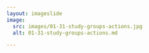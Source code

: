 ```yaml
---
layout: imageslide
image:
  src: images/01-31-study-groups-actions.jpg
  alt: 01-31-study-groups-actions.md

---
```

